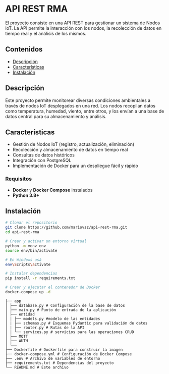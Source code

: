 # API REST RMA

El proyecto consiste en una API REST para gestionar un sistema de Nodos IoT. La API permite la interacción con los nodos, la recolección de datos en tiempo real y el análisis de los mismos.

## Contenidos

- [Descripción](#descripción)
- [Características](#características)
- [Instalación](#instalación)
<!-- - [Uso](#uso)
- [Estructura del Proyecto](#estructura-del-proyecto)
  -->

## Descripción

Este proyecto permite monitorear diversas condiciones ambientales a través de nodos IoT desplegados en una red. Los nodos recopilan datos como temperatura, humedad, viento, entre otros, y los envían a una base de datos central para su almacenamiento y análisis.

## Características

- Gestión de Nodos IoT (registro, actualización, eliminación)
- Recolección y almacenamiento de datos en tiempo real
- Consultas de datos históricos
- Integración con PostgreSQL
- Implementación de Docker para un despliegue fácil y rápido

### Requisitos

- **Docker** y **Docker Compose** instalados
- **Python 3.8+**

## Instalación

```bash
# Clonar el repositorio
git clone https://github.com/mariovsz/api-rest-rma.git
cd api-rest-rma

# Crear y activar un entorno virtual
python -m venv env
source env/bin/activate

# En Windows usá
env\Scripts\activate

# Instalar dependencias
pip install -r requirements.txt

# Crear y ejecutar el contenedor de Docker
docker-compose up -d
```

```.
├── app
│ ├── database.py # Configuración de la base de datos
│ ├── main.py # Punto de entrada de la aplicación
│ ├── entidad
│ | ├── models.py #modelo de las entidades
│ | ├── schemas.py # Esquemas Pydantic para validación de datos
│ | ├── router.py # Rutas de la API
│ | └── services.py # servicios para las operaciones CRUD
│ ├── MQTT
│ ├── AUTH
│ └──
├── Dockerfile # Dockerfile para construir la imagen
├── docker-compose.yml # Configuración de Docker Compose
├── .env # Archivo de variables de entorno
├── requirements.txt # Dependencias del proyecto
└── README.md # Este archivo
```
